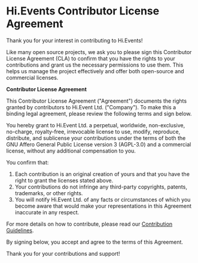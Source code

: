 # Hi.Events Contributor License Agreement

Thank you for your interest in contributing to Hi.Events!

Like many open source projects, we ask you to please sign this Contributor License Agreement (CLA) to confirm that you have the rights to your contributions and grant us the necessary permissions to use them. This helps us manage the project effectively and offer both open-source and commercial licenses.

**Contributor License Agreement**

This Contributor License Agreement ("Agreement") documents the rights granted by contributors to Hi.Event Ltd. ("Company"). To make this a binding legal agreement, please review the following terms and sign below.

You hereby grant to Hi.Event Ltd. a perpetual, worldwide, non-exclusive, no-charge, royalty-free, irrevocable license to use, modify, reproduce, distribute, and sublicense your contributions under the terms of both the GNU Affero General Public License version 3 (AGPL-3.0) and a commercial license, without any additional compensation to you.

You confirm that:

1. Each contribution is an original creation of yours and that you have the right to grant the licenses stated above.
2. Your contributions do not infringe any third-party copyrights, patents, trademarks, or other rights.
3. You will notify Hi.Event Ltd. of any facts or circumstances of which you become aware that would make your representations in this Agreement inaccurate in any respect.

For more details on how to contribute, please read our [Contribution Guidelines](https://github.com/HiEventsDev/hi.events/blob/develop/CONTRIBUTING.md).

By signing below, you accept and agree to the terms of this Agreement.

Thank you for your contributions and support!
